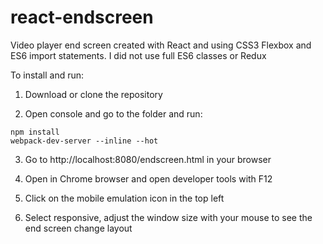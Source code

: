 # react-endscreen
Video player end screen created with React and using CSS3 Flexbox and ES6 import statements.
I did not use full ES6 classes or Redux

To install and run:

1. Download or clone the repository

2. Open console and go to the folder and run:
```
npm install
webpack-dev-server --inline --hot
```

3. Go to http://localhost:8080/endscreen.html in your browser

4. Open in Chrome browser and open developer tools with F12

5. Click on the mobile emulation icon in the top left

6. Select responsive, adjust the window size with your mouse to see the end screen change layout
